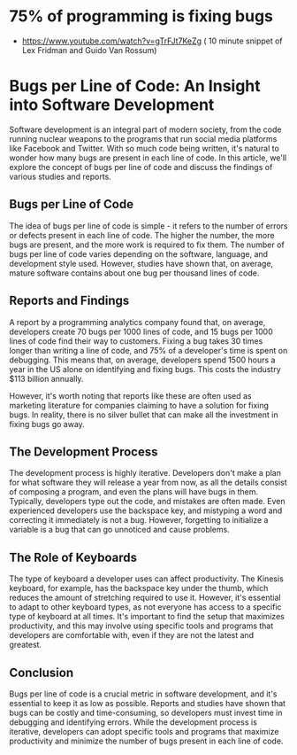 # 75% of programming is fixing bugs
- https://www.youtube.com/watch?v=gTrFJt7KeZg ( 10 minute snippet of Lex Fridman and Guido Van Rossum)


 # Bugs per Line of Code: An Insight into Software Development

Software development is an integral part of modern society, from the code running nuclear weapons to the programs that run social media platforms like Facebook and Twitter. With so much code being written, it's natural to wonder how many bugs are present in each line of code. In this article, we'll explore the concept of bugs per line of code and discuss the findings of various studies and reports.

## Bugs per Line of Code

The idea of bugs per line of code is simple -  it refers to the number of errors or defects present in each line of code. The higher the number, the more bugs are present, and the more work is required to fix them. The number of bugs per line of code varies depending on the software, language, and development style used. However, studies have shown that, on average, mature software contains about one bug per thousand lines of code.

## Reports and Findings

A report by a programming analytics company found that, on average, developers create 70 bugs per 1000 lines of code, and 15 bugs per 1000 lines of code find their way to customers. Fixing a bug takes 30 times longer than writing a line of code, and 75% of a developer's time is spent on debugging. This means that, on average, developers spend 1500 hours a year in the US alone on identifying and fixing bugs. This costs the industry $113 billion annually.

However, it's worth noting that reports like these are often used as marketing literature for companies claiming to have a solution for fixing bugs. In reality, there is no silver bullet that can make all the investment in fixing bugs go away.

## The Development Process

The development process is highly iterative. Developers don't make a plan for what software they will release a year from now, as all the details consist of composing a program, and even the plans will have bugs in them. Typically, developers type out the code, and mistakes are often made. Even experienced developers use the backspace key, and mistyping a word and correcting it immediately is not a bug. However, forgetting to initialize a variable is a bug that can go unnoticed and cause problems.

## The Role of Keyboards

The type of keyboard a developer uses can affect productivity. The Kinesis keyboard, for example, has the backspace key under the thumb, which reduces the amount of stretching required to use it. However, it's essential to adapt to other keyboard types, as not everyone has access to a specific type of keyboard at all times. It's important to find the setup that maximizes productivity, and this may involve using specific tools and programs that developers are comfortable with, even if they are not the latest and greatest.

## Conclusion

Bugs per line of code is a crucial metric in software development, and it's essential to keep it as low as possible. Reports and studies have shown that bugs can be costly and time-consuming, so developers must invest time in debugging and identifying errors. While the development process is iterative, developers can adopt specific tools and programs that maximize productivity and minimize the number of bugs present in each line of code.
